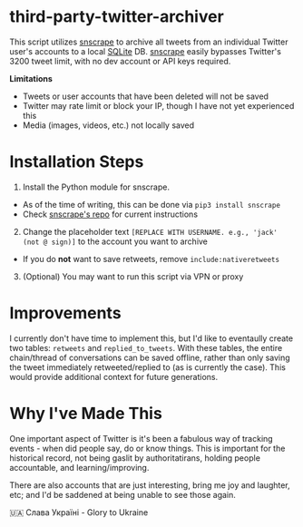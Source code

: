 # third-party-twitter-archiver
This script utilizes [snscrape](https://github.com/JustAnotherArchivist/snscrape) to archive all tweets from an individual Twitter user's accounts to a local [SQLite](https://www.sqlite.org/index.html) DB. [snscrape](https://github.com/JustAnotherArchivist/snscrape) easily bypasses Twitter's 3200 tweet limit, with no dev account or API keys required. 

**Limitations**
* Tweets or user accounts that have been deleted will not be saved
* Twitter may rate limit or block your IP, though I have not yet experienced this
* Media (images, videos, etc.) not locally saved


# Installation Steps
1. Install the Python module for snscrape. 
  - As of the time of writing, this can be done via `pip3 install snscrape`
  - Check [snscrape's repo](https://github.com/JustAnotherArchivist/snscrape) for current instructions
2. Change the placeholder text `[REPLACE WITH USERNAME. e.g., 'jack' (not @ sign)]` to the account you want to archive
  - If you do **not** want to save retweets, remove `include:nativeretweets`
3. (Optional) You may want to run this script via VPN or proxy 


# Improvements
I currently don't have time to implement this, but I'd like to eventaully create two tables: `retweets` and `replied_to_tweets`. With these tables, the entire chain/thread of conversations can be saved offline, rather than only saving the tweet immediately retweeted/replied to (as is currently the case). This would provide additional context for future generations.

# Why I've Made This
One important aspect of Twitter is it's been a fabulous way of tracking events - when did people say, do or know things. This is important for the historical record, not being gaslit by authoritatirans, holding people accountable, and learning/improving. 

There are also accounts that are just interesting, bring me joy and laughter, etc; and I'd be saddened at being unable to see those again.  


🇺🇦 Слава Україні - Glory to Ukraine
